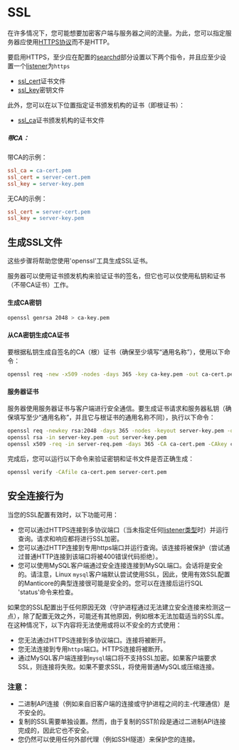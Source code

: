 # SSL

在许多情况下，您可能想要加密客户端与服务器之间的流量。为此，您可以指定服务器应使用[HTTPS协议](../Server_settings/Searchd.md#listen)而不是HTTP。

<!-- example CA 1 -->

要启用HTTPS，至少应在配置的[searchd](../Server_settings/Searchd.md)部分设置以下两个指令，并且应至少设置一个[listener](../Server_settings/Searchd.md#listen)为`https`

* [ssl_cert](../Server_settings/Searchd.md#ssl_cert)证书文件
* [ssl_key](../Server_settings/Searchd.md#ssl_key)密钥文件

此外，您可以在以下位置指定证书颁发机构的证书（即根证书）：

* [ssl_ca](../Server_settings/Searchd.md#ssl_ca)证书颁发机构的证书文件


<!-- intro -->
##### 带CA：

<!-- request with CA -->
带CA的示例：

```ini
ssl_ca = ca-cert.pem
ssl_cert = server-cert.pem
ssl_key = server-key.pem
```

<!-- request without CA -->
无CA的示例：

```ini
ssl_cert = server-cert.pem
ssl_key = server-key.pem
```
<!-- end -->

## 生成SSL文件

这些步骤将帮助您使用'openssl'工具生成SSL证书。

服务器可以使用证书颁发机构来验证证书的签名，但它也可以仅使用私钥和证书（不带CA证书）工作。

#### 生成CA密钥

```bash
openssl genrsa 2048 > ca-key.pem
```

#### 从CA密钥生成CA证书

要根据私钥生成自签名的CA（根）证书（确保至少填写“通用名称”），使用以下命令：

```bash
openssl req -new -x509 -nodes -days 365 -key ca-key.pem -out ca-cert.pem
```

#### 服务器证书

服务器使用服务器证书与客户端进行安全通信。要生成证书请求和服务器私钥（确保填写至少“通用名称”，并且它与根证书的通用名称不同），执行以下命令：

```bash
openssl req -newkey rsa:2048 -days 365 -nodes -keyout server-key.pem -out server-req.pem
openssl rsa -in server-key.pem -out server-key.pem
openssl x509 -req -in server-req.pem -days 365 -CA ca-cert.pem -CAkey ca-key.pem -set_serial 01 -out server-cert.pem
```

完成后，您可以运行以下命令来验证密钥和证书文件是否正确生成：

```bash
openssl verify -CAfile ca-cert.pem server-cert.pem
```

## 安全连接行为

当您的SSL配置有效时，以下功能可用：

 * 您可以通过HTTPS连接到多协议端口（当未指定任何[listener类型](../Server_settings/Searchd.md#listen)时）并运行查询。请求和响应都将进行SSL加密。
 * 您可以通过HTTP连接到专用https端口并运行查询。该连接将被保护（尝试通过普通HTTP连接到该端口将被400错误代码拒绝）。
 * 您可以使用MySQL客户端通过安全连接连接到MySQL端口。会话将是安全的。请注意，Linux `mysql`客户端默认尝试使用SSL，因此，使用有效SSL配置的Manticore的典型连接很可能是安全的。您可以在连接后运行SQL 'status'命令来检查。

如果您的SSL配置出于任何原因无效（守护进程通过无法建立安全连接来检测这一点），除了配置无效之外，可能还有其他原因，例如根本无法加载适当的SSL库。在这种情况下，以下内容将无法使用或将以不安全的方式使用：

* 您无法通过HTTPS连接到多协议端口。连接将被断开。
* 您无法连接到专用`https`端口。HTTPS连接将被断开。
* 通过MySQL客户端连接到`mysql`端口将不支持SSL加密。如果客户端要求SSL，则连接将失败。如果不要求SSL，将使用普通MySQL或压缩连接。

### 注意：

* 二进制API连接（例如来自旧客户端的连接或守护进程之间的主-代理通信）是不安全的。
* 复制的SSL需要单独设置。然而，由于复制的SST阶段是通过二进制API连接完成的，因此它也不安全。
* 您仍然可以使用任何外部代理（例如SSH隧道）来保护您的连接。
<!-- proofread -->
